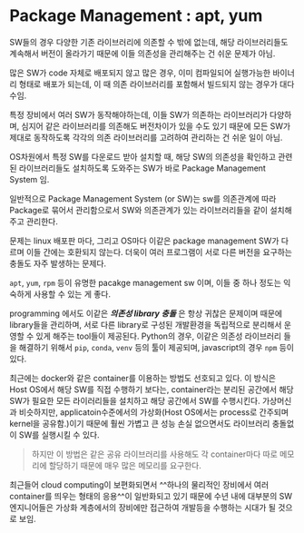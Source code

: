 # Package Management : apt, yum

SW들의 경우 다양한 기존 라이브러리에 의존할 수 밖에 없는데, 해당 라이브러리들도 계속해서 버전이 올라가기 때문에 이들 의존성을 관리해주는 건 쉬운 문제가 아님.

많은 SW가 code 자체로 배포되지 않고 많은 경우, 이미 컴파일되어 실행가능한 바이너리 형태로 배포가 되는데, 이 때 의존 라이브러리를 포함해서 빌드되지 않는 경우가 대다수임.

특정 장비에서 여러 SW가 동작해야하는데, 이들 SW가 의존하는 라이브러리가 다양하며, 심지어 같은 라이브러리를 의존해도 버전차이가 있을 수도 있기 때문에 모든 SW가 제대로 동작하도록 각각의 의존 라이브러리를 고려하여 관리하는 건 쉬운 일이 아님.

OS차원에서 특정 SW를 다운로드 받아 설치할 때, 해당 SW의 의존성을 확인하고 관련된 라이브러리들도 설치하도록 도와주는 SW가 바로 Package Management System 임.

일반적으로 Package Management System (or SW)는 sw를 의존관계에 따라 Package로 묶어서 관리함으로서 SW와 의존관계가 있는 라이브러리들을 같이 설치해주고 관리한다.

문제는 linux 배포판 마다, 그리고 OS마다 이같은 package management SW가 다르며 이들 간에는 호환되지 않는다. 더욱이 여러 프로그램이 서로 다른 버전을 요구하는 충돌도 자주 발생하는 문제다.

`apt`, `yum`, `rpm` 등이 유명한 pacakge management sw 이며, 이들  중 하나 정도는 익숙하게 사용할 수 있는 게 좋다.

programming 에서도 이같은 ***의존성 library 충돌*** 은 항상 귀찮은 문제이며 때문에 library들을 관리하며, 서로 다른 library로 구성된 개발환경을 독립적으로 분리해서 운영할 수 있게 해주는 tool들이 제공된다. Python의 경우, 이같은 의존성 라이브러리 들을 해결하기 위해서 `pip`, `conda`, `venv` 등의 툴이 제공되며, javascript의 경우 `npm` 등이 있다.

최근에는 docker와 같은 container를 이용하는 방법도 선호되고 있다. 이 방식은 Host OS에서 해당 SW를 직접 수행하기 보다는, container라는 분리된 공간에서 해당 SW가 필요한 모든 라이러리들을 설치하고 해당 공간에서 SW를 수행시킨다. 가상머신과 비슷하지만, applicatoin수준에서의 가상화(Host OS에서는 process로 간주되며 kernel을 공유함.)이기 때문에 훨씬 가볍고 큰 성능 손실 없으면서도 라이브러리 충돌없이 SW를 실행시킬 수 있다. 

> 하지만 이 방법은 같은 공유 라이브러리를 사용해도 각 container마다 따로 메모리에 할당하기 때문에 매우 많은 메모리를 요구한다. 

최근들어 cloud computing이 보편화되면서 ^^하나의 물리적인 장비에서 여러 container를 띄우는 형태의 응용^^이 일반화되고 있기 때문에 수년 내에 대부분의 SW엔지니어들은 가상화 계층에서의 장비에만 접근하여 개발등을 수행하는 시대가 될 것으로 보임.